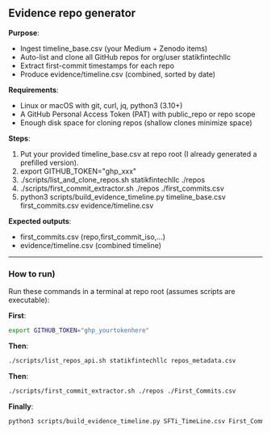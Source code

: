 ## Evidence repo generator

**Purpose**:
- Ingest timeline_base.csv (your Medium + Zenodo items)
- Auto-list and clone all GitHub repos for org/user statikfintechllc
- Extract first-commit timestamps for each repo
- Produce evidence/timeline.csv (combined, sorted by date)

**Requirements**:
- Linux or macOS with git, curl, jq, python3 (3.10+)
- A GitHub Personal Access Token (PAT) with public_repo or repo scope
- Enough disk space for cloning repos (shallow clones minimize space)

**Steps**:
1) Put your provided timeline_base.csv at repo root (I already generated a prefilled version).
2) export GITHUB_TOKEN="ghp_xxx"
3) ./scripts/list_and_clone_repos.sh statikfintechllc ./repos
4) ./scripts/first_commit_extractor.sh ./repos ./first_commits.csv
5) python3 scripts/build_evidence_timeline.py timeline_base.csv first_commits.csv evidence/timeline.csv

**Expected outputs**:
- first_commits.csv (repo,first_commit_iso,...)
- evidence/timeline.csv (combined timeline)

---

### How to run)

Run these commands in a terminal at repo root (assumes scripts are executable):

**First**:
```bash
export GITHUB_TOKEN="ghp_yourtokenhere"
```
**Then**:
```bash
./scripts/list_repos_api.sh statikfintechllc repos_metadata.csv
```
**Then**:
```bash
./scripts/first_commit_extractor.sh ./repos ./First_Commits.csv
```
**Finally**:
```bash
python3 scripts/build_evidence_timeline.py SFTi_TimeLine.csv First_Commits.csv evidence/timeline.csv
```
